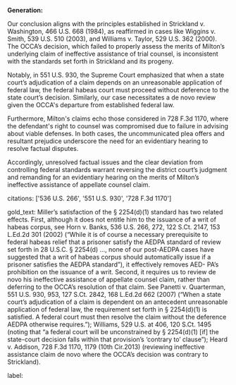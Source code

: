 **Generation:**

Our conclusion aligns with the principles established in Strickland v. Washington, 466 U.S. 668 (1984), as reaffirmed in cases like Wiggins v. Smith, 539 U.S. 510 (2003), and Williams v. Taylor, 529 U.S. 362 (2000). The OCCA’s decision, which failed to properly assess the merits of Milton’s underlying claim of ineffective assistance of trial counsel, is inconsistent with the standards set forth in Strickland and its progeny.

Notably, in 551 U.S. 930, the Supreme Court emphasized that when a state court’s adjudication of a claim depends on an unreasonable application of federal law, the federal habeas court must proceed without deference to the state court’s decision. Similarly, our case necessitates a de novo review given the OCCA's departure from established federal law.

Furthermore, Milton's claims echo those considered in 728 F.3d 1170, where the defendant's right to counsel was compromised due to failure in advising about viable defenses. In both cases, the uncommunicated plea offers and resultant prejudice underscore the need for an evidentiary hearing to resolve factual disputes.

Accordingly, unresolved factual issues and the clear deviation from controlling federal standards warrant reversing the district court’s judgment and remanding for an evidentiary hearing on the merits of Milton’s ineffective assistance of appellate counsel claim.

citations: ['536 U.S. 266', '551 U.S. 930', '728 F.3d 1170']

gold_text: Miller’s satisfaction of the § 2254(d)(1) standard has two related effects. First, although it does not entitle him to the issuance of a writ of habeas corpus, see Horn v. Banks, 536 U.S. 266, 272, 122 S.Ct. 2147, 153 L.Ed.2d 301 (2002) (“While it is of course a necessary prerequisite to federal habeas relief that a prisoner satisfy the AEDPA standard of review set forth in 28 U.S.C. § 2254(d) ..., none of our post-AEDPA cases have suggested that a writ of habeas corpus should automatically issue if a prisoner satisfies the AEDPA standard”), it effectively removes AED- PA’s prohibition on the issuance of a writ. Second, it requires us to review de novo his ineffective assistance of appellate counsel claim, rather than deferring to the OCCA’s resolution of that claim. See Panetti v. Quarterman, 551 U.S. 930, 953, 127 S.Ct. 2842, 168 L.Ed.2d 662 (2007) (“When a state court’s adjudication of a claim is dependent on an antecedent unreasonable application of federal law, the requirement set forth in § 2254(d)(1) is satisfied. A federal court must then resolve the claim without the deference AEDPA otherwise requires.”); Williams, 529 U.S. at 406, 120 S.Ct. 1495 (noting that “a federal court will be unconstrained by § 2254(d)(1) [if] the state-court decision falls within that provision’s ‘contrary to’ clause”); Heard v. Addison, 728 F.3d 1170, 1179 (10th Cir.2013) (reviewing ineffective assistance claim de novo where the OCCA’s decision was contrary to Strickland).

label: 